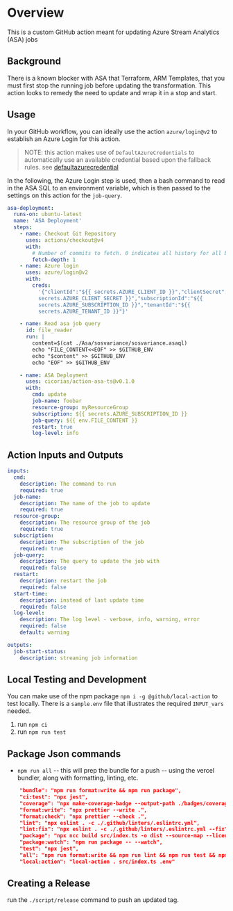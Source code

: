 # Overview

This is a custom GitHub action meant for updating Azure Stream Analytics (ASA)
jobs

## Background

There is a known blocker with ASA that Terraform, ARM Templates, that you must
first stop the running job before updating the transformation. This action looks
to remedy the need to update and wrap it in a stop and start.

## Usage

In your GitHub workflow, you can ideally use the action `azure/login@v2` to
establish an Azure Login for this action.

> NOTE: this action makes use of `DefaultAzureCredentials` to automatically use
> an available credential based upon the fallback rules. see
> [defaultazurecredential](https://learn.microsoft.com/en-us/azure/developer/javascript/sdk/authentication/overview#sequence-of-selecting-authentication-methods-when-using-defaultazurecredential)

In the following, the Azure Login step is used, then a bash command to read in
the ASA SQL to an environment variable, which is then passed to the settings on
this action for the `job-query`.

```yaml
asa-deployment:
  runs-on: ubuntu-latest
  name: 'ASA Deployment'
  steps:
    - name: Checkout Git Repository
      uses: actions/checkout@v4
      with:
        # Number of commits to fetch. 0 indicates all history for all branches and tags.
        fetch-depth: 1
    - name: Azure login
      uses: azure/login@v2
      with:
        creds:
          '{"clientId":"${{ secrets.AZURE_CLIENT_ID }}","clientSecret":"${{
          secrets.AZURE_CLIENT_SECRET }}","subscriptionId":"${{
          secrets.AZURE_SUBSCRIPTION_ID }}","tenantId":"${{
          secrets.AZURE_TENANT_ID }}"}'

    - name: Read asa job query
      id: file_reader
      run: |
        content=$(cat ./Asa/sosvariance/sosvariance.asaql)
        echo "FILE_CONTENT<<EOF" >> $GITHUB_ENV
        echo "$content" >> $GITHUB_ENV
        echo "EOF" >> $GITHUB_ENV

    - name: ASA Deployment
      uses: cicorias/action-asa-ts@v0.1.0
      with:
        cmd: update
        job-name: foobar
        resource-group: myResourceGroup
        subscription: ${{ secrets.AZURE_SUBSCRIPTION_ID }}
        job-query: ${{ env.FILE_CONTENT }}
        restart: true
        log-level: info
```

## Action Inputs and Outputs

```yaml
inputs:
  cmd:
    description: The command to run
    required: true
  job-name:
    description: The name of the job to update
    required: true
  resource-group:
    description: The resource group of the job
    required: true
  subscription:
    description: The subscription of the job
    required: true
  job-query:
    description: The query to update the job with
    required: false
  restart:
    description: restart the job
    required: false
  start-time:
    description: instead of last update time
    required: false
  log-level:
    description: The log level - verbose, info, warning, error
    required: false
    default: warning

outputs:
  job-start-status:
    description: streaming job information
```

## Local Testing and Development

You can make use of the npm package `npm i -g @github/local-action` to test
locally. There is a `sample.env` file that illustrates the required `INPUT_vars`
needed.

1. run `npm ci`
1. run `npm run test`

## Package Json commands

- `npm run all` -- this will prep the bundle for a push -- using the vercel
  bundler, along with formatting, linting, etc.

```json
    "bundle": "npm run format:write && npm run package",
    "ci:test": "npx jest",
    "coverage": "npx make-coverage-badge --output-path ./badges/coverage.svg",
    "format:write": "npx prettier --write .",
    "format:check": "npx prettier --check .",
    "lint": "npx eslint . -c ./.github/linters/.eslintrc.yml",
    "lint:fix": "npx eslint . -c ./.github/linters/.eslintrc.yml --fix",
    "package": "npx ncc build src/index.ts -o dist --source-map --license licenses.txt",
    "package:watch": "npm run package -- --watch",
    "test": "npx jest",
    "all": "npm run format:write && npm run lint && npm run test && npm run coverage && npm run package",
    "local:action": "local-action . src/index.ts .env"
```

## Creating a Release

run the `./script/release` command to push an updated tag.
